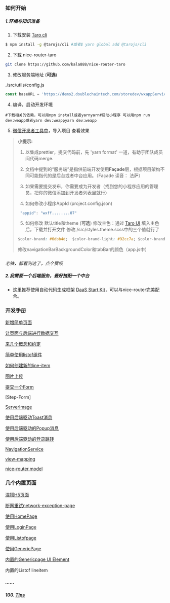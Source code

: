 ### 如何开始

##### 1.环境与知识准备

1.  下载安装 [Taro cli](http://taro-docs.jd.com/taro/docs/GETTING-STARTED.html)

```bash
$ npm install -g @tarojs/cli #或者$ yarn global add @tarojs/cli
```

2.  下载 nice-router-taro

```bash
git clone https://github.com/kala888/nice-router-taro
```

3.  修改服务端地址 (**可选**)

./src/utils/config.js

```javascript
const baseURL = 'https://demo2.doublechaintech.com/storedev/wxappService/'
```

4.  编译，启动开发环境

```shell
#下载相关的依赖，可以用npm install或者yarnyarn#启动小程序 可以用npm run dev:weapp或者yarn dev:weappyarn dev:weapp
```

5.  [微信开发者工具中](https://developers.weixin.qq.com/miniprogram/dev/devtools/download.html)，导入项目
    查看效果

> **小提示:**
> 
> 1.  以集成prettier，提交代码前，先 'yarn format' 一道，有助于团队成员间代码merge.
>     
> 2.  文档中提到的“服务端”是指供前端开发使用**Façade**层，根据项目架构不同可能指代的是后台或者中台应用。（Façade 读音： 法萨）
>     
> 
> 4.  如果需要提交发布，你需要成为开发者（找到您的小程序应用的管理员，把你的微信添加到开发者列表里就行）
>     
> 5.  如何修改小程序AppId (project.config.json)
>     
> 
> ```javascript
>  "appid": "wxff........07"
> ```
> 
> 5.  如何修改 默认title和theme (**可选**)
>     修改主色：通过 [Taro UI](https://nervjs.github.io/taro-ui-theme-preview/) 填入主色后，下载并打开文件
>     修改./src/styles.theme.scss中的三个值就行了
>     
> 
> ```css
> $color-brand: #6dbb4d;  $color-brand-light: #92cc7a; $color-brand-dark: #57963e;
> ```
> 
> 修改navigationBarBackgroundColor和tabBar的颜色（app.js中）

#####

*老铁，都看到这了，点个赞呗*

##### 2.我需要一个后端服务，最好搭配一个中台

-   这里推荐使用自动代码生成框架 [DaaS Start Kit](https://github.com/doublechaintech/daas-start-kit)，可以与nice-router完美配合。

### 开发手册

[新增简单页面](/docs/hello-daas-page.md)

[让页面与后端进行数据交互](/docs/fetch-data-for-first-page.md)

[来几个概念和约定](/docs/concept.md)

[简单使用listof组件](/docs/use-listof.md)

[如何创建新的line-item](/docs/how-to-create-new-line-item.md)

[图片上传](/docs/file-upload-service.md)

[提交一个Form](/docs/submit-form.md)

[Step-Form]

[ServerImage](/docs/server-image.md)

[使用后端驱动Toast消息](/docs/taost-from-backend.md)

[使用后端驱动的Popup消息](/docs/popup-from-backend.md)

[使用后端驱动的登录跳转](/docs/listof-page.md)

[NavigationService](/docs/navigation-service.md)

[view-mapping](/docs/view-mapping.md)

[nice-router.model](/docs/nice-router.model.md)

### 几个内置页面

[混搭H5页面](/docs/h5-page.md)

[断网重试network-exception-page](/docs/network-exception-page.md)

[使用HomePage](/docs/home-page.md)

[使用LoginPage](/docs/login-page.md)

[使用Listofpage](/docs/listof-page.md)

[使用GenericPage](/docs/generic-page.md)

[内置的Genericpage UI Element](/docs/generic-page-ele.md)

内置的Listof lineitem

##### ......

##### 100. [Tips](/docs/tips.md)
